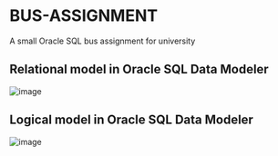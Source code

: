 # BUS-ASSIGNMENT
A small Oracle SQL bus assignment for university

## Relational model in Oracle SQL Data Modeler
![image](https://github.com/Kraziman/BUS-ASSIGNMENT/assets/70752688/aaf3236a-47f2-4012-95c3-f2891c9dd203)

## Logical model in Oracle SQL Data Modeler
![image](https://github.com/Kraziman/BUS-ASSIGNMENT/assets/70752688/91f24cad-4385-4bf9-9e00-39ba479a147b)
